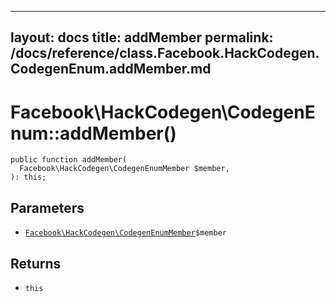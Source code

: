 
***

layout: docs
title: addMember
permalink: /docs/reference/class.Facebook.HackCodegen.CodegenEnum.addMember.md
---







# Facebook\\HackCodegen\\CodegenEnum::addMember()




``` Hack
public function addMember(
  Facebook\HackCodegen\CodegenEnumMember $member,
): this;
```




## Parameters




+ [` Facebook\HackCodegen\CodegenEnumMember `](<class.Facebook.HackCodegen.CodegenEnumMember.md>)`` $member ``




## Returns




* ` this `